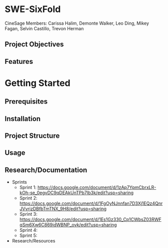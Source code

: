 # SWE-SixFold
CineSage Members: Carissa Halim, Demonte Walker, Leo Ding, Mikey Fagan, Selvin Castillo, Trevon Herman

## Project Objectives

## Features

# Getting Started
## Prerequisites

## Installation

## Project Structure

## Usage

## Research/Documentation
 - Sprints
     - Sprint 1: https://docs.google.com/document/d/1zAp7YpmCbrxLR-kOh-se_0egvDC9qDEAkUnTPb7Ib3k/edit?usp=sharing
     - Sprint 2: https://docs.google.com/document/d/1FgOyNJnnfan7D3Xj1EQz4QnrJVvrjzDBfbTmTNX_9H8/edit?usp=sharing
     - Sprint 3: https://docs.google.com/document/d/1Es1Gz330_Cp1CWbsZ03RWFqSm6Xw6C869idWBNP_ovk/edit?usp=sharing
     - Sprint 4:
     - Sprint 5:
 - Research/Resources
